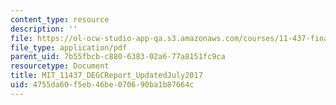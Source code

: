 ```yaml
---
content_type: resource
description: ''
file: https://ol-ocw-studio-app-qa.s3.amazonaws.com/courses/11-437-financing-economic-development-fall-2016/4755da60f5eb46be070690ba1b87664c_MIT_11437_DEGCReport_UpdatedJuly2017.pdf
file_type: application/pdf
parent_uid: 7b55fbcb-c880-6383-02a6-77a8151fc9ca
resourcetype: Document
title: MIT_11437_DEGCReport_UpdatedJuly2017
uid: 4755da60-f5eb-46be-0706-90ba1b87664c
---
```

